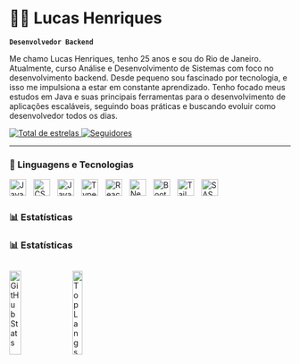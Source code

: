 # 👨‍💻 Lucas Henriques

**`Desenvolvedor Backend`**

Me chamo Lucas Henriques, tenho 25 anos e sou do Rio de Janeiro. Atualmente, curso Análise e Desenvolvimento de Sistemas com foco no desenvolvimento backend. Desde pequeno sou fascinado por tecnologia, e isso me impulsiona a estar em constante aprendizado. Tenho focado meus estudos em Java e suas principais ferramentas para o desenvolvimento de aplicações escaláveis, seguindo boas práticas e buscando evoluir como desenvolvedor todos os dias.

<p align="left">
    <a href="https://github.com/Henriques-Dev?tab=followers">
        <img 
            alt="Total de estrelas" 
            title="Total de estrelas GitHub" 
            src="https://custom-icon-badges.demolab.com/github/stars/Henriques-Dev?color=55960c&style=for-the-badge&labelColor=488207&logo=star&label=estrelas"
        />
    </a>
    <a href="https://github.com/Henriques-Dev?tab=followers">
        <img 
            alt="Seguidores" 
            title="Me siga no GitHub" 
            src="https://custom-icon-badges.demolab.com/github/followers/Henriques-Dev?color=236ad3&labelColor=1155ba&style=for-the-badge&logo=github&label=Seguidores&logoColor=white"
        />
    </a>
</p>

---

### 🤖 Linguagens e Tecnologias

<img 
    align="left" 
    alt="Java" 
    title="Java" 
    width="30px" 
    style="padding-right: 10px;" 
    src="https://cdn.jsdelivr.net/gh/devicons/devicon@latest/icons/java/java-original-wordmark.svg"
/>
<img 
    align="left" 
    alt="CSS" 
    title="CSS"
    width="30px" 
    style="padding-right: 10px;" 
    src="https://cdn.jsdelivr.net/gh/devicons/devicon@latest/icons/spring/spring-original-wordmark.svg" 
/>
<img 
    align="left" 
    alt="JavaScript" 
    title="JavaScript"
    width="30px" 
    style="padding-right: 10px;" 
    src="https://cdn.jsdelivr.net/gh/devicons/devicon@latest/icons/hibernate/hibernate-original-wordmark.svg" 
/>
<img 
    align="left" 
    alt="TypeScript"
    title="TypeScript" 
    width="30px" 
    style="padding-right: 10px;" 
    src="https://cdn.jsdelivr.net/gh/devicons/devicon@latest/icons/maven/maven-original.svg" 
/>
<img 
    align="left" 
    alt="React"
    title="React" 
    width="30px" 
    style="padding-right: 10px;" 
    src="https://cdn.jsdelivr.net/gh/devicons/devicon@latest/icons/docker/docker-plain-wordmark.svg"
/>
<img 
    align="left" 
    alt="Next.js" 
    title="Next.js"
    width="30px" 
    style="padding-right: 10px;" 
    src="https://cdn.jsdelivr.net/gh/devicons/devicon@latest/icons/postgresql/postgresql-plain-wordmark.svg" 
/>
<img 
    align="left" 
    alt="Bootstrap"
    title="Bootstrap" 
    width="30px" 
    style="padding-right: 10px;" 
    src="https://cdn.jsdelivr.net/gh/devicons/devicon@latest/icons/insomnia/insomnia-original.svg" 
/>
<img 
    align="left" 
    alt="Tailwind" 
    title="Tailwind"
    width="30px" 
    style="padding-right: 10px;" 
    src="https://cdn.jsdelivr.net/gh/devicons/devicon@latest/icons/swagger/swagger-original.svg" 
/>
<img 
    align="left" 
    alt="SASS" 
    title="SASS"
    width="30px" 
    style="padding-right: 10px;" 
    src="https://cdn.jsdelivr.net/gh/devicons/devicon@latest/icons/junit/junit-plain-wordmark.svg" 
/>

<br/>
<br/>


### 📊 Estatísticas

### 📊 Estatísticas

<div align="left" style="display: flex; flex-direction: row; gap: 10px;">

  <img 
    alt="GitHub Stats" 
    height="150" 
    width="45%" 
    src="https://github-readme-stats.vercel.app/api?username=Henriques-Dev&show_icons=true&theme=codeSTACKr&include_all_commits=true&locale=pt-br" 
  />

  <img 
    alt="Top Langs" 
    height="150" 
    width="45%" 
    src="https://github-readme-stats.vercel.app/api/top-langs/?username=Henriques-Dev&theme=codeSTACKr&layout=compact&custom_title=Tecnologias&langs_count=8" 
  />

</div>
